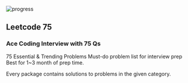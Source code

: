 ![progress](https://img.shields.io/badge/Progress:-33_/_75-plastic)

## Leetcode 75

### Ace Coding Interview with 75 Qs

75 Essential & Trending Problems
Must-do problem list for interview prep
Best for 1~3 month of prep time.

Every package contains solutions to problems in the given category.


